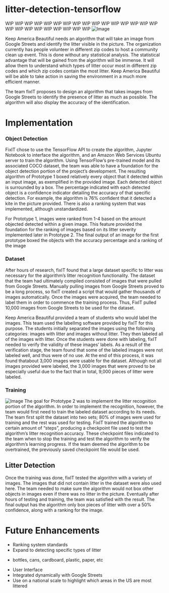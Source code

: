 # litter-detection-tensorflow
WIP WIP WIP WIP WIP WIP WIP WIP WIP WIP WIP WIP WIP WIP WIP WIP WIP WIP WIP WIP WIP WIP WIP WIP WIP
![Image](https://i.imgur.com/EfqqoSm.png)

Keep America Beautiful needs an algorithm that will take an image from Google Streets and
identify the litter visible in the picture. The organization currently has people volunteer in
different zip codes to host a community clean up event. This is done without any statistical
analysis. The statistical advantage that will be gained from the algorithm will be immense.
It will allow them to understand which types of litter occur most in different zip codes and
which zip codes contain the most litter. Keep America Beautiful will be able to take action
in saving the environment in a much more efficient manner.

The team fixIT proposes to design an algorithm that takes images from Google Streets to identify the
presence of litter as much as possible. The algorithm will also display the accuracy of the
identification.

# Implementation
### Object Detection
FixIT chose to use the TensorFlow API to create the algorithm, Jupyter Notebook to interface the algorithm, and an Amazon Web Services Ubuntu server to train the algorithm. Using TensorFlow’s pre-trained model and its associated COCO dataset, the team was able to have a foundation for the object detection portion of the project’s development. The resulting algorithm of Prototype 1 boxed relatively every object that it detected within an input image, as exemplified in the provided image. Each detected object is surrounded by a box. The percentage indicated with each detected object is a confidence indicator detailing the accuracy of that specific detection. For example, the algorithm is 76% confident that it detected a kite in the picture provided. There is also a ranking system that was implemented, although unstandardized. 

For Prototype 1, images were ranked from 1-4 based on the amount objected detected within a given image. This feature provided the foundation for the ranking of images based on its litter severity implemented later in Prototype 2. The final output of an image for the first prototype boxed the objects with the accuracy percentage and a ranking of the image

### Dataset
After hours of research, fixIT found that a large dataset specific to litter was necessary for the algorithm’s litter recognition functionality. The dataset that the team had ultimately compiled consisted of images that were pulled from Google Streets. Manually pulling images from Google Streets proved to be a long process, so fixIT created a script that would gather thousands of images automatically. Once the images were acquired, the team needed to label them in order to commence the training process. Thus, FixIT pulled 10,000 images from Google Streets to be used for the dataset.

Keep America Beautiful provided a team of students who would label the images. This team used the labelImg software provided by fixIT for this purpose. The students initially separated the images using the following categories: images with litter and images without litter. They then labeled all of the images with litter. Once the students were done with labeling, fixIT needed to verify the validity of these images’ labels. As a result of the verification stage, the team found that some of the labeled images were not labeled well, and thus were of no use. At the end of this process, it was found thatabout 3,000 images were usable for the dataset. Although not all images provided were labeled, the 3,000 images that were proved to be especially useful due to the fact that in total, 9,000 pieces of litter were labeled.

### Training
![Image](https://i.imgur.com/cP42Ya1.gif)
The goal for Prototype 2 was to implement the litter recognition portion of the algorithm. In order to implement the recognition, however, the team would first need to train the labeled dataset according to its needs. The team first split the dataset into two sets; 80% of images were used for training and the rest was used for testing. FixIT trained the algorithm to certain amount of “steps”, producing a checkpoint file used to test the algorithm’s litter recognition accuracy. These checkpoint files indicated to the team when to stop the training and test the algorithm to verify the algorithm’s learning progress. If the team deemed the algorithm to be overtrained, the previously saved checkpoint file would be used.

## Litter Detection
Once the training was done, fixIT tested the algorithm with a variety of images. The images that did not contain litter in the dataset were also used here. The team needed to make sure the algorithm would not box other objects in images even if there was no litter in the picture. Eventually after hours of testing and training, the team was satisfied with the result. The final output has the algorithm only box pieces of litter with over a 50% confidence, along with a ranking for the image.

# Future Enhancements
* Ranking system standards
* Expand to detecting specific types of litter
- bottles, cans, cardboard, plastic, paper, etc
* User Interface
* Integrated dynamically with Google Streets
* Use on a national scale to highlight which areas in the US are most littered 
